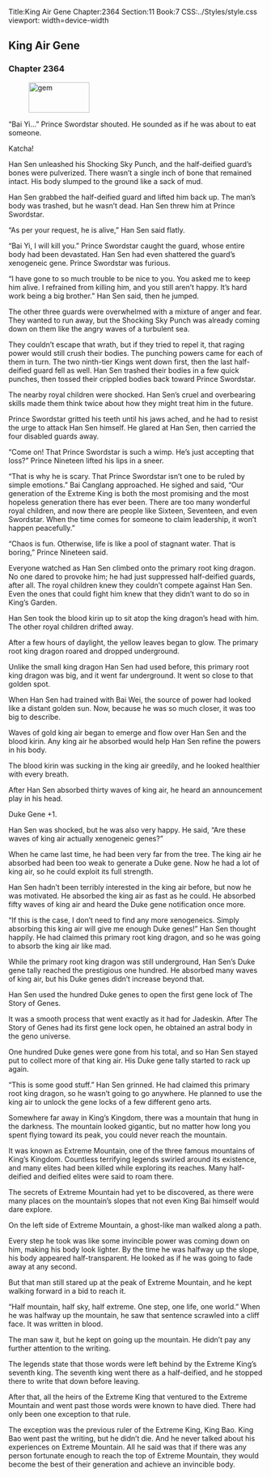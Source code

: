 Title:King Air Gene 
Chapter:2364 
Section:11 
Book:7 
CSS:../Styles/style.css 
viewport: width=device-width
  
## King Air Gene
### Chapter 2364
  
<figure>
	<img src="../Images/gem.gif" alt="gem" id="gem" width="120" height="60" />
</figure>
  

  
“Bai Yi…” Prince Swordstar shouted. He sounded as if he was about to eat someone.

Katcha!

Han Sen unleashed his Shocking Sky Punch, and the half-deified guard’s bones were pulverized. There wasn’t a single inch of bone that remained intact. His body slumped to the ground like a sack of mud.

Han Sen grabbed the half-deified guard and lifted him back up. The man’s body was trashed, but he wasn’t dead. Han Sen threw him at Prince Swordstar.

“As per your request, he is alive,” Han Sen said flatly.

“Bai Yi, I will kill you.” Prince Swordstar caught the guard, whose entire body had been devastated. Han Sen had even shattered the guard’s xenogeneic gene. Prince Swordstar was furious.

“I have gone to so much trouble to be nice to you. You asked me to keep him alive. I refrained from killing him, and you still aren’t happy. It’s hard work being a big brother.” Han Sen said, then he jumped.

The other three guards were overwhelmed with a mixture of anger and fear. They wanted to run away, but the Shocking Sky Punch was already coming down on them like the angry waves of a turbulent sea.

They couldn’t escape that wrath, but if they tried to repel it, that raging power would still crush their bodies. The punching powers came for each of them in turn. The two ninth-tier Kings went down first, then the last half-deified guard fell as well. Han Sen trashed their bodies in a few quick punches, then tossed their crippled bodies back toward Prince Swordstar.

The nearby royal children were shocked. Han Sen’s cruel and overbearing skills made them think twice about how they might treat him in the future.

Prince Swordstar gritted his teeth until his jaws ached, and he had to resist the urge to attack Han Sen himself. He glared at Han Sen, then carried the four disabled guards away.

“Come on! That Prince Swordstar is such a wimp. He’s just accepting that loss?” Prince Nineteen lifted his lips in a sneer.

“That is why he is scary. That Prince Swordstar isn’t one to be ruled by simple emotions.” Bai Canglang approached. He sighed and said, “Our generation of the Extreme King is both the most promising and the most hopeless generation there has ever been. There are too many wonderful royal children, and now there are people like Sixteen, Seventeen, and even Swordstar. When the time comes for someone to claim leadership, it won’t happen peacefully.”

“Chaos is fun. Otherwise, life is like a pool of stagnant water. That is boring,” Prince Nineteen said.

Everyone watched as Han Sen climbed onto the primary root king dragon. No one dared to provoke him; he had just suppressed half-deified guards, after all. The royal children knew they couldn’t compete against Han Sen. Even the ones that could fight him knew that they didn’t want to do so in King’s Garden.

Han Sen took the blood kirin up to sit atop the king dragon’s head with him. The other royal children drifted away.

After a few hours of daylight, the yellow leaves began to glow. The primary root king dragon roared and dropped underground.

Unlike the small king dragon Han Sen had used before, this primary root king dragon was big, and it went far underground. It went so close to that golden spot.

When Han Sen had trained with Bai Wei, the source of power had looked like a distant golden sun. Now, because he was so much closer, it was too big to describe.

Waves of gold king air began to emerge and flow over Han Sen and the blood kirin. Any king air he absorbed would help Han Sen refine the powers in his body.

The blood kirin was sucking in the king air greedily, and he looked healthier with every breath.

After Han Sen absorbed thirty waves of king air, he heard an announcement play in his head.

Duke Gene +1.

Han Sen was shocked, but he was also very happy. He said, “Are these waves of king air actually xenogeneic genes?”

When he came last time, he had been very far from the tree. The king air he absorbed had been too weak to generate a Duke gene. Now he had a lot of king air, so he could exploit its full strength.

Han Sen hadn’t been terribly interested in the king air before, but now he was motivated. He absorbed the king air as fast as he could. He absorbed fifty waves of king air and heard the Duke gene notification once more.

“If this is the case, I don’t need to find any more xenogeneics. Simply absorbing this king air will give me enough Duke genes!” Han Sen thought happily. He had claimed this primary root king dragon, and so he was going to absorb the king air like mad.

While the primary root king dragon was still underground, Han Sen’s Duke gene tally reached the prestigious one hundred. He absorbed many waves of king air, but his Duke genes didn’t increase beyond that.

Han Sen used the hundred Duke genes to open the first gene lock of The Story of Genes.

It was a smooth process that went exactly as it had for Jadeskin. After The Story of Genes had its first gene lock open, he obtained an astral body in the geno universe.

One hundred Duke genes were gone from his total, and so Han Sen stayed put to collect more of that king air. His Duke gene tally started to rack up again.

“This is some good stuff.” Han Sen grinned. He had claimed this primary root king dragon, so he wasn’t going to go anywhere. He planned to use the king air to unlock the gene locks of a few different geno arts.

Somewhere far away in King’s Kingdom, there was a mountain that hung in the darkness. The mountain looked gigantic, but no matter how long you spent flying toward its peak, you could never reach the mountain.

It was known as Extreme Mountain, one of the three famous mountains of King’s Kingdom. Countless terrifying legends swirled around its existence, and many elites had been killed while exploring its reaches. Many half-deified and deified elites were said to roam there.

The secrets of Extreme Mountain had yet to be discovered, as there were many places on the mountain’s slopes that not even King Bai himself would dare explore.

On the left side of Extreme Mountain, a ghost-like man walked along a path.

Every step he took was like some invincible power was coming down on him, making his body look lighter. By the time he was halfway up the slope, his body appeared half-transparent. He looked as if he was going to fade away at any second.

But that man still stared up at the peak of Extreme Mountain, and he kept walking forward in a bid to reach it.

“Half mountain, half sky, half extreme. One step, one life, one world.” When he was halfway up the mountain, he saw that sentence scrawled into a cliff face. It was written in blood.

The man saw it, but he kept on going up the mountain. He didn’t pay any further attention to the writing.

The legends state that those words were left behind by the Extreme King’s seventh king. The seventh king went there as a half-deified, and he stopped there to write that down before leaving.

After that, all the heirs of the Extreme King that ventured to the Extreme Mountain and went past those words were known to have died. There had only been one exception to that rule.

The exception was the previous ruler of the Extreme King, King Bao. King Bao went past the writing, but he didn’t die. And he never talked about his experiences on Extreme Mountain. All he said was that if there was any person fortunate enough to reach the top of Extreme Mountain, they would become the best of their generation and achieve an invincible body.